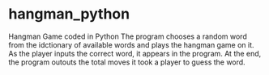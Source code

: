 # hangman_python
Hangman Game coded in Python
The program chooses a random word from the idctionary of available words and plays the hangman game on it.
As the player inputs the correct word, it appears in the program.
At the end, the program outouts the total moves it took a player to guess the word. 
